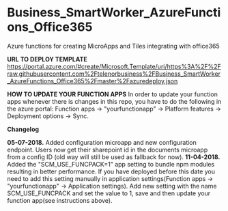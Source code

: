 # Business_SmartWorker_AzureFunctions_Office365
Azure functions for creating MicroApps and Tiles integrating with office365

__URL TO DEPLOY TEMPLATE__
 https://portal.azure.com/#create/Microsoft.Template/uri/https%3A%2F%2Fraw.githubusercontent.com%2Ftelenorbusiness%2FBusiness_SmartWorker_AzureFunctions_Office365%2Fmaster%2Fazuredeploy.json

 __HOW TO UPDATE YOUR FUNCTION APPS__
  In order to update your function apps whenever there is changes in this repo, you have to do the following in the azure portal: Function apps -> "yourfunctionapp" -> Platform features -> Deployment options -> Sync.

__Changelog__

  __05-07-2018.__ Added configuration microapp and new configuration endpoint. Users now get their sharepoint id in the documents microapp from a config ID (old way will still be used as fallback for now).
  __11-04-2018.__ Added the "SCM_USE_FUNCPACK=1" app setting to bundle npm modules resulting in better performance. If you have deployed before this date you need to
  add this setting manually in application settings(Function apps -> "yourfunctionapp" -> Application settings). Add new setting with the name SCM_USE_FUNCPACK and set the value to 1, save and then update your function app(see instructions above).
